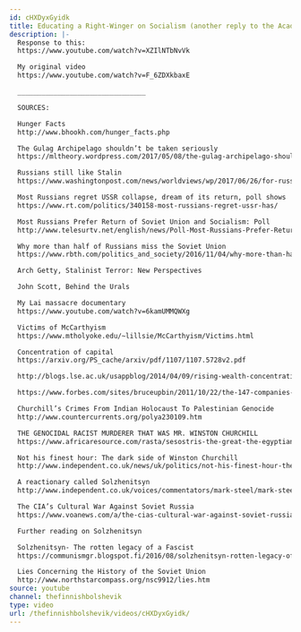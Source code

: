 ```yaml
---
id: cHXDyxGyidk
title: Educating a Right-Winger on Socialism (another reply to the Academic Agent)
description: |-
  Response to this:
  https://www.youtube.com/watch?v=XZIlNTbNvVk

  My original video
  https://www.youtube.com/watch?v=F_6ZDXkbaxE

  ________________________________

  SOURCES:

  Hunger Facts
  http://www.bhookh.com/hunger_facts.php

  The Gulag Archipelago shouldn’t be taken seriously
  https://mltheory.wordpress.com/2017/05/08/the-gulag-archipelago-shouldnt-be-taken-seriously/

  Russians still like Stalin
  https://www.washingtonpost.com/news/worldviews/wp/2017/06/26/for-russians-stalin-is-the-most-outstanding-figure-in-world-history-putin-is-next/?utm_term=.aa4998153c0a

  Most Russians regret USSR collapse, dream of its return, poll shows
  https://www.rt.com/politics/340158-most-russians-regret-ussr-has/

  Most Russians Prefer Return of Soviet Union and Socialism: Poll
  http://www.telesurtv.net/english/news/Poll-Most-Russians-Prefer-Return-of-Soviet-Union-and-Socialism-20160420-0051.html

  Why more than half of Russians miss the Soviet Union
  https://www.rbth.com/politics_and_society/2016/11/04/why-more-than-half-of-russians-miss-the-soviet-union_643655

  Arch Getty, Stalinist Terror: New Perspectives

  John Scott, Behind the Urals

  My Lai massacre documentary
  https://www.youtube.com/watch?v=6kamUMMQWXg

  Victims of McCarthyism
  https://www.mtholyoke.edu/~lillsie/McCarthyism/Victims.html

  Concentration of capital
  https://arxiv.org/PS_cache/arxiv/pdf/1107/1107.5728v2.pdf

  http://blogs.lse.ac.uk/usappblog/2014/04/09/rising-wealth-concentration-helped-to-lead-to-the-2008-financial-crisis-and-continues-to-contribute-to-ongoing-financial-instability/

  https://www.forbes.com/sites/bruceupbin/2011/10/22/the-147-companies-that-control-everything/#2d1e00c25105

  Churchill’s Crimes From Indian Holocaust To Palestinian Genocide
  http://www.countercurrents.org/polya230109.htm

  THE GENOCIDAL RACIST MURDERER THAT WAS MR. WINSTON CHURCHILL
  https://www.africaresource.com/rasta/sesostris-the-great-the-egyptian-hercules/the-genocidal-racist-called-mr-winston-churchill/

  Not his finest hour: The dark side of Winston Churchill
  http://www.independent.co.uk/news/uk/politics/not-his-finest-hour-the-dark-side-of-winston-churchill-2118317.html

  A reactionary called Solzhenitsyn
  http://www.independent.co.uk/voices/commentators/mark-steel/mark-steel-a-reactionary-called-solzhenitsyn-886115.html

  The CIA’s Cultural War Against Soviet Russia
  https://www.voanews.com/a/the-cias-cultural-war-against-soviet-russia/1890560.html

  Further reading on Solzhenitsyn

  Solzhenitsyn- The rotten legacy of a Fascist
  https://communismgr.blogspot.fi/2016/08/solzhenitsyn-rotten-legacy-of-fascist.html

  Lies Concerning the History of the Soviet Union
  http://www.northstarcompass.org/nsc9912/lies.htm
source: youtube
channel: thefinnishbolshevik
type: video
url: /thefinnishbolshevik/videos/cHXDyxGyidk/
---
```

